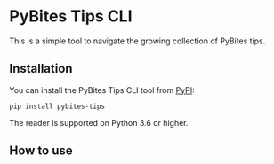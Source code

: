 # PyBites Tips CLI

This is a simple tool to navigate the growing collection of PyBites tips.

## Installation

You can install the PyBites Tips CLI tool from [PyPI](https://pypi.org/project/pybites-tips/):

    pip install pybites-tips

The reader is supported on Python 3.6 or higher.

## How to use
